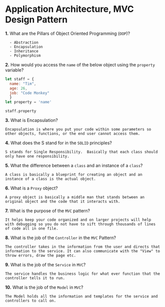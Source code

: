 # Application Architecture, MVC Design Pattern

**1.** What are the Pillars of Object Oriented Programming (`OOP`)?
<!-- enter you answer in the space below -->
```
  - Abstraction
  - Encapsulation
  - Inheritance
  - Polymorphism
```
**2.** How would you access the `name` of the below object using the `property` variable?
```js
let staff = {
  name: "Tim",
  age: 26,
  job: "Code Monkey"
  }
let property = 'name'
```
<!-- enter you answer in the space below -->
```
staff.property
```
**3.** What is Encapsulation?
<!-- enter you answer in the space below -->
```
Encapsulation is where you put your code within some parameters so other objects, functions, or the end user cannot access them. 
```
**4.** What does the S stand for in the `SOLID` principles?
<!-- enter you answer in the space below -->
```
S stands for Single Responsibility.  Basically that each class should only have one responsibility. 
```
**5.** What the difference between a `class` and an instance of a `class`?
<!-- enter you answer in the space below -->
```
A class is basically a blueprint for creating an object and an instance of a class is the actual object. 
```
**6.** What is a `Proxy` object?
<!-- enter you answer in the space below -->
```
A proxy object is basically a middle man that stands between an original object and the code that it interacts with. 
```

**7.** What is the purpose of the `MVC` pattern?
<!-- enter you answer in the space below -->
```
It helps keep your code organized and on larger projects will help with debugging so you do not have to sift through thousands of lines of code all in one file. 
```
**8.** What is the job of the `Controller` in the `MVC` Pattern?
<!-- enter you answer in the space below -->
```
The controller takes in the information from the user and directs that information to the service. It can also communicate with the "View" to throw errors, draw the page etc. 
```

**9.** What is the job of the `Service` in `MVC`?
<!-- enter you answer in the space below -->
```
The service handles the business logic for what ever function that the controller tells it to run. 
```
**10.** What is the job of the `Model` in `MVC`?
<!-- enter you answer in the space below -->
```
The Model holds all the information and templates for the service and controllers to call on. 
```
